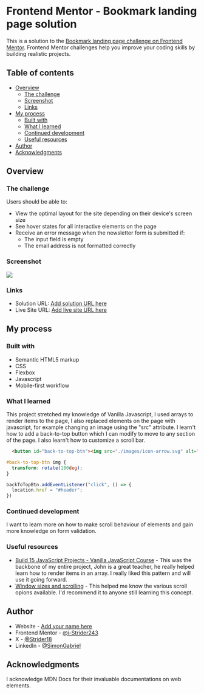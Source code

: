 # Frontend Mentor - Bookmark landing page solution

This is a solution to the [Bookmark landing page challenge on Frontend Mentor](https://www.frontendmentor.io/challenges/bookmark-landing-page-5d0b588a9edda32581d29158). Frontend Mentor challenges help you improve your coding skills by building realistic projects. 

## Table of contents

- [Overview](#overview)
  - [The challenge](#the-challenge)
  - [Screenshot](#screenshot)
  - [Links](#links)
- [My process](#my-process)
  - [Built with](#built-with)
  - [What I learned](#what-i-learned)
  - [Continued development](#continued-development)
  - [Useful resources](#useful-resources)
- [Author](#author)
- [Acknowledgments](#acknowledgments)


## Overview

### The challenge

Users should be able to:

- View the optimal layout for the site depending on their device's screen size
- See hover states for all interactive elements on the page
- Receive an error message when the newsletter form is submitted if:
  - The input field is empty
  - The email address is not formatted correctly

### Screenshot

![](./screenshot.jpg)

### Links

- Solution URL: [Add solution URL here](https://your-solution-url.com)
- Live Site URL: [Add live site URL here](https://your-live-site-url.com)

## My process

### Built with

- Semantic HTML5 markup
- CSS
- Flexbox
- Javascript
- Mobile-first workflow


### What I learned

This project stretched my knowledge of Vanilla Javascript, I used arrays to render items to the page, I also replaced elements on the page with javascript, for example changing an image using the "src" attribute. I learn't how to add a back-to-top button which I can modify to move to any section of the page. I also learn't how to customize a scroll bar.

```html
  <button id="back-to-top-btn"><img src="./images/icon-arrow.svg" alt="Back to top button"></button>
```
```css
#back-to-top-btn img {
  transform: rotate(180deg);
}
```
```js
backToTopBtn.addEventListener("click", () => {
  location.href = "#header";
})
```

### Continued development

I want to learn more on how to make scroll behaviour of elements and gain more knowledge on form validation.

### Useful resources

- [Build 15 JavaScript Projects - Vanilla JavaScript Course](https://www.youtube.com/watch?v=3PHXvlpOkf4) - This was the backbone of my entire project, John is a great teacher, he really helped learn how to render items in an array. I really liked this pattern and will use it going forward.
- [Window sizes and scrolling](https://javascript.info/size-and-scroll-window) - This helped me know the various scroll opions available. I'd recommend it to anyone still learning this concept.


## Author

- Website - [Add your name here](https://www.your-site.com)
- Frontend Mentor - [@i-Strider243](https://www.frontendmentor.io/profile/i-Strider243)
- X - [@Strider18](https://x.com/Strider18)
- LinkedIn - [@SimonGabriel](www.linkedin.com/in/simon-gabriel-b71216227)


## Acknowledgments
I acknowledge MDN Docs for their invaluable documentations on web elements.